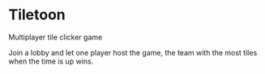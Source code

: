 # Tiletoon
Multiplayer tile clicker game

Join a lobby and let one player host the game, the team with the most tiles when the time is up wins.
